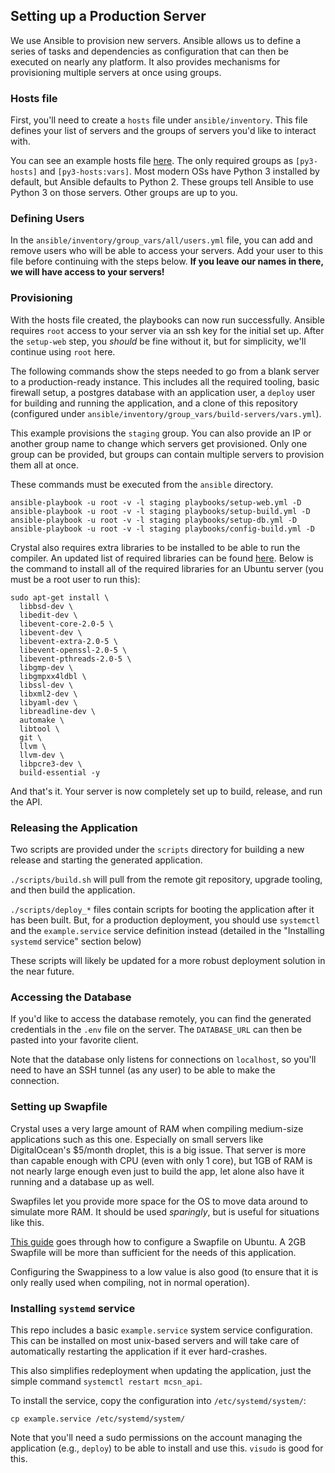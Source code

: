 ## Setting up a Production Server

We use Ansible to provision new servers. Ansible allows us to define a series of tasks and dependencies as configuration that can then be executed on nearly any platform. It also provides mechanisms for provisioning multiple servers at once using groups.

### Hosts file

First, you'll need to create a `hosts` file under `ansible/inventory`. This file defines your list of servers and the groups of servers you'd like to interact with.

You can see an example hosts file [here](/example-hosts). The only required groups as `[py3-hosts]` and `[py3-hosts:vars]`. Most modern OSs have Python 3 installed by default, but Ansible defaults to Python 2. These groups tell Ansible to use Python 3 on those servers. Other groups are up to you.

### Defining Users

In the `ansible/inventory/group_vars/all/users.yml` file, you can add and remove users who will be able to access your servers. Add your user to this file before continuing with the steps below. **If you leave our names in there, we will have access to your servers!**

### Provisioning

With the hosts file created, the playbooks can now run successfully. Ansible requires `root` access to your server via an ssh key for the initial set up. After the `setup-web` step, you _should_ be fine without it, but for simplicity, we'll continue using `root` here.

The following commands show the steps needed to go from a blank server to a production-ready instance. This includes all the required tooling, basic firewall setup, a postgres database with an application user, a `deploy` user for building and running the application, and a clone of this repository (configured under `ansible/inventory/group_vars/build-servers/vars.yml`).

This example provisions the `staging` group. You can also provide an IP or another group name to change which servers get provisioned. Only one group can be provided, but groups can contain multiple servers to provision them all at once.

These commands must be executed from the `ansible` directory.

```shell
ansible-playbook -u root -v -l staging playbooks/setup-web.yml -D
ansible-playbook -u root -v -l staging playbooks/setup-build.yml -D
ansible-playbook -u root -v -l staging playbooks/setup-db.yml -D
ansible-playbook -u root -v -l staging playbooks/config-build.yml -D
```

Crystal also requires extra libraries to be installed to be able to run the compiler. An updated list of required libraries can be found [here](https://github.com/crystal-lang/crystal/wiki/All-required-libraries). Below is the command to install all of the required libraries for an Ubuntu server (you must be a root user to run this):

```shell
sudo apt-get install \
  libbsd-dev \
  libedit-dev \
  libevent-core-2.0-5 \
  libevent-dev \
  libevent-extra-2.0-5 \
  libevent-openssl-2.0-5 \
  libevent-pthreads-2.0-5 \
  libgmp-dev \
  libgmpxx4ldbl \
  libssl-dev \
  libxml2-dev \
  libyaml-dev \
  libreadline-dev \
  automake \
  libtool \
  git \
  llvm \
  llvm-dev \
  libpcre3-dev \
  build-essential -y
```

And that's it. Your server is now completely set up to build, release, and run the API.

### Releasing the Application

Two scripts are provided under the `scripts` directory for building a new release and starting the generated application.

`./scripts/build.sh` will pull from the remote git repository, upgrade tooling, and then build the application.

`./scripts/deploy_*` files contain scripts for booting the application after it has been built. But, for a production deployment, you should use `systemctl` and the `example.service` service definition instead (detailed in the "Installing `systemd` service" section below)

These scripts will likely be updated for a more robust deployment solution in the near future.

### Accessing the Database

If you'd like to access the database remotely, you can find the generated credentials in the `.env` file on the server. The `DATABASE_URL` can then be pasted into your favorite client.

Note that the database only listens for connections on `localhost`, so you'll need to have an SSH tunnel (as any user) to be able to make the connection.

### Setting up Swapfile

Crystal uses a very large amount of RAM when compiling medium-size applications such as this one. Especially on small servers like DigitalOcean's \$5/month droplet, this is a big issue. That server is more than capable enough with CPU (even with only 1 core), but 1GB of RAM is not nearly large enough even just to build the app, let alone also have it running and a database up as well.

Swapfiles let you provide more space for the OS to move data around to simulate more RAM. It should be used _sparingly_, but is useful for situations like this.

[This guide](https://linuxize.com/post/how-to-add-swap-space-on-ubuntu-18-04/) goes through how to configure a Swapfile on Ubuntu. A 2GB Swapfile will be more than sufficient for the needs of this application.

Configuring the Swappiness to a low value is also good (to ensure that it is only really used when compiling, not in normal operation).

### Installing `systemd` service

This repo includes a basic `example.service` system service configuration. This can be installed on most unix-based servers and will take care of automatically restarting the application if it ever hard-crashes.

This also simplifies redeployment when updating the application, just the simple command `systemctl restart mcsn_api`.

To install the service, copy the configuration into `/etc/systemd/system/`:

```
cp example.service /etc/systemd/system/
```

Note that you'll need a sudo permissions on the account managing the application (e.g., `deploy`) to be able to install and use this. `visudo` is good for this.
